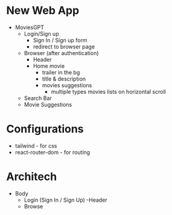 # New Web App
- MoviesGPT
    - Login/Sign up
        - Sign In / Sign up form
        - redirect to browser page
    - Browser (after authentication)
        - Header
        - Home movie
            - trailer in the bg
            - title & description
            - movies suggestions
                - multiple types movies lists on horizontal scroll
    - Search Bar
    - Movie Suggestions

# Configurations
- tailwind - for css
- react-router-dom - for routing

# Architech
- Body
    - Login (Sign In / Sign Up)
        -Header
    - Browse
